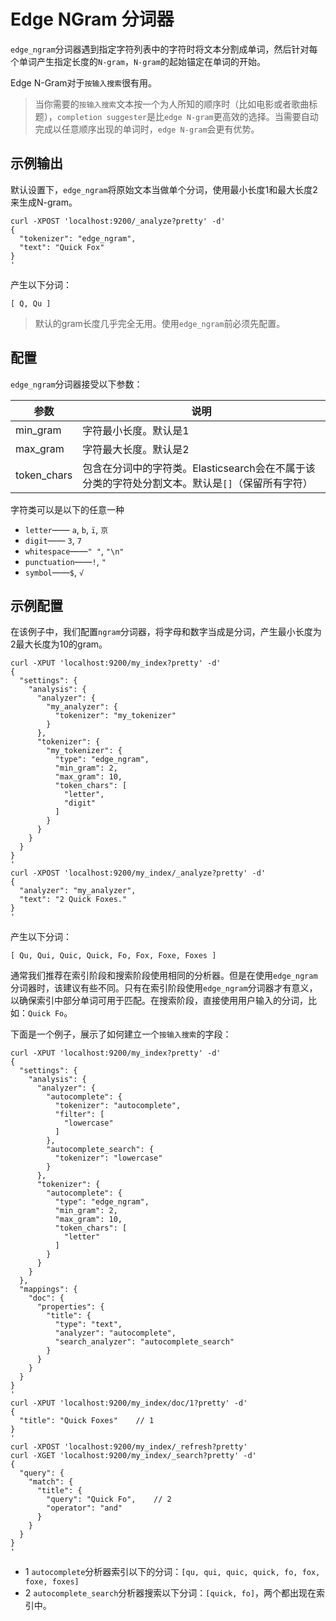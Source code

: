 # Edge NGram 分词器

`edge_ngram`分词器遇到指定字符列表中的字符时将文本分割成单词，然后针对每个单词产生指定长度的`N-gram`，`N-gram`的起始锚定在单词的开始。

Edge N-Gram对于`按输入搜索`很有用。

> 当你需要的`按输入搜索`文本按一个为人所知的顺序时（比如电影或者歌曲标题），`completion suggester`是比`edge N-gram`更高效的选择。当需要自动完成以任意顺序出现的单词时，`edge N-gram`会更有优势。

## 示例输出

默认设置下，`edge_ngram`将原始文本当做单个分词，使用最小长度1和最大长度2来生成N-gram。

```
curl -XPOST 'localhost:9200/_analyze?pretty' -d'
{
  "tokenizer": "edge_ngram",
  "text": "Quick Fox"
}
'
```

产生以下分词：

```
[ Q, Qu ]
```

> 默认的gram长度几乎完全无用。使用`edge_ngram`前必须先配置。

## 配置

`edge_ngram`分词器接受以下参数：

|参数|说明|
|---|----|
|min_gram|字符最小长度。默认是1|
|max_gram|字符最大长度。默认是2|
|token_chars|包含在分词中的字符类。Elasticsearch会在不属于该分类的字符处分割文本。默认是`[]`（保留所有字符）|

字符类可以是以下的任意一种

- `letter`—— `a`, `b`, `ï`, `京`
- `digit`—— `3`, `7`
- `whitespace`——`" "`, `"\n"`
- `punctuation`——`!`, `"`
- `symbol`——`$`, `√`

## 示例配置

在该例子中，我们配置`ngram`分词器，将字母和数字当成是分词，产生最小长度为2最大长度为10的gram。

```
curl -XPUT 'localhost:9200/my_index?pretty' -d'
{
  "settings": {
    "analysis": {
      "analyzer": {
        "my_analyzer": {
          "tokenizer": "my_tokenizer"
        }
      },
      "tokenizer": {
        "my_tokenizer": {
          "type": "edge_ngram",
          "min_gram": 2,
          "max_gram": 10,
          "token_chars": [
            "letter",
            "digit"
          ]
        }
      }
    }
  }
}
'
curl -XPOST 'localhost:9200/my_index/_analyze?pretty' -d'
{
  "analyzer": "my_analyzer",
  "text": "2 Quick Foxes."
}
'
```

产生以下分词：

```
[ Qu, Qui, Quic, Quick, Fo, Fox, Foxe, Foxes ]
```

通常我们推荐在索引阶段和搜索阶段使用相同的分析器。但是在使用`edge_ngram`分词器时，该建议有些不同。只有在索引阶段使用`edge_ngram`分词器才有意义，以确保索引中部分单词可用于匹配。在搜索阶段，直接使用用户输入的分词，比如：`Quick Fo`。

下面是一个例子，展示了如何建立一个`按输入搜索`的字段：

```
curl -XPUT 'localhost:9200/my_index?pretty' -d'
{
  "settings": {
    "analysis": {
      "analyzer": {
        "autocomplete": {
          "tokenizer": "autocomplete",
          "filter": [
            "lowercase"
          ]
        },
        "autocomplete_search": {
          "tokenizer": "lowercase"
        }
      },
      "tokenizer": {
        "autocomplete": {
          "type": "edge_ngram",
          "min_gram": 2,
          "max_gram": 10,
          "token_chars": [
            "letter"
          ]
        }
      }
    }
  },
  "mappings": {
    "doc": {
      "properties": {
        "title": {
          "type": "text",
          "analyzer": "autocomplete",
          "search_analyzer": "autocomplete_search"
        }
      }
    }
  }
}
'
curl -XPUT 'localhost:9200/my_index/doc/1?pretty' -d'
{
  "title": "Quick Foxes" 	// 1
}
'
curl -XPOST 'localhost:9200/my_index/_refresh?pretty'
curl -XGET 'localhost:9200/my_index/_search?pretty' -d'
{
  "query": {
    "match": {
      "title": {
        "query": "Quick Fo", 	// 2
        "operator": "and"
      }
    }
  }
}
'
```

- 1 `autocomplete`分析器索引以下的分词：`[qu, qui, quic, quick, fo, fox, foxe, foxes]`
- 2 `autocomplete_search`分析器搜索以下分词：`[quick, fo]`，两个都出现在索引中。
